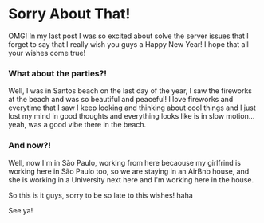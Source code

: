 <!-- LsTitle: Sorry About That! -->
<!-- LsAbreviation: Finally we found the solution for our server problems that drives me crazy last week! OMG I'm so relief... -->
<!-- LsPostDate: 13/01/2018 14:46:36 -->

# Sorry About That!

OMG! In my last post I was so excited about solve the server issues that I forget to say that I really wish you guys a Happy New Year! I hope that all your wishes come true!

### What about the parties?!

Well, I was in Santos beach on the last day of the year, I saw the fireworks at the beach and was so beautiful and peaceful! I love fireworks and everytime that I saw I keep looking and thinking about cool things and I just lost my mind in good thoughts and everything looks like is in slow motion... yeah, was a good vibe there in the beach.

### And now?!

Well, now I'm in São Paulo, working from here becaouse my girlfrind is working here in São Paulo too, so we are staying in an AirBnb house, and she is working in a University next here and I'm working here in the house. 

So this is it guys, sorry to be so late to this wishes! haha

See ya! 